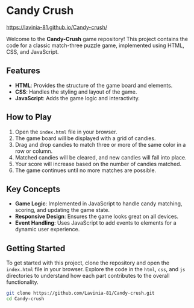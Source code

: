 # Candy Crush
https://lavinia-81.github.io/Candy-crush/

Welcome to the **Candy-Crush** game repository! This project contains the code for a classic match-three puzzle game, implemented using HTML, CSS, and JavaScript.

## Features

- **HTML**: Provides the structure of the game board and elements.
- **CSS**: Handles the styling and layout of the game.
- **JavaScript**: Adds the game logic and interactivity.

## How to Play

1. Open the `index.html` file in your browser.
2. The game board will be displayed with a grid of candies.
3. Drag and drop candies to match three or more of the same color in a row or column.
4. Matched candies will be cleared, and new candies will fall into place.
5. Your score will increase based on the number of candies matched.
6. The game continues until no more matches are possible.

## Key Concepts

- **Game Logic**: Implemented in JavaScript to handle candy matching, scoring, and updating the game state.
- **Responsive Design**: Ensures the game looks great on all devices.
- **Event Handling**: Uses JavaScript to add events to elements for a dynamic user experience.

## Getting Started

To get started with this project, clone the repository and open the `index.html` file in your browser. Explore the code in the `html`, `css`, and `js` directories to understand how each part contributes to the overall functionality.

```bash
git clone https://github.com/Lavinia-81/Candy-crush.git
cd Candy-crush
